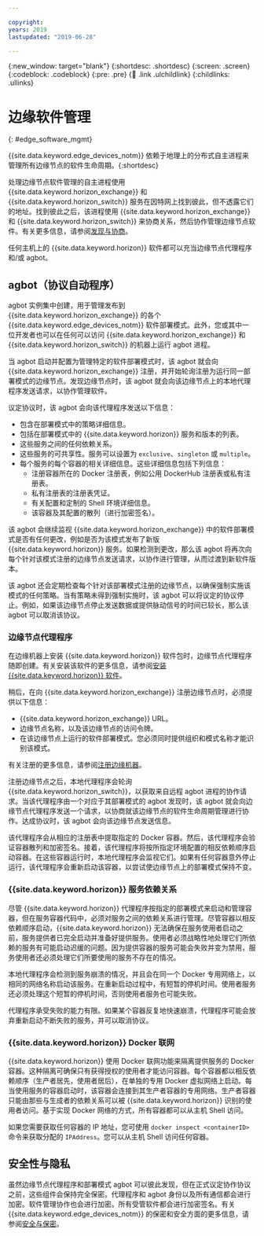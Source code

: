 ```yaml
---

copyright:
years: 2019
lastupdated: "2019-06-28"

---
```


{:new_window: target="blank"}
{:shortdesc: .shortdesc}
{:screen: .screen}
{:codeblock: .codeblock}
{:pre: .pre}
{:child: .link .ulchildlink}
{:childlinks: .ullinks}

# 边缘软件管理
{: #edge_software_mgmt}

{{site.data.keyword.edge_devices_notm}} 依赖于地理上的分布式自主进程来管理所有边缘节点的软件生命周期。{:shortdesc}

处理边缘节点软件管理的自主进程使用 {{site.data.keyword.horizon_exchange}} 和 {{site.data.keyword.horizon_switch}} 服务在因特网上找到彼此，但不透露它们的地址。找到彼此之后，该进程使用 {{site.data.keyword.horizon_exchange}} 和 {{site.data.keyword.horizon_switch}} 来协商关系，然后协作管理边缘节点软件。有关更多信息，请参阅[发现与协商](discovery_negotiation.md)。

任何主机上的 {{site.data.keyword.horizon}} 软件都可以充当边缘节点代理程序和/或 agbot。

## agbot（协议自动程序）

agbot 实例集中创建，用于管理发布到 {{site.data.keyword.horizon_exchange}} 的各个 {{site.data.keyword.edge_devices_notm}} 软件部署模式。此外，您或其中一位开发者也可以在任何可以访问 {{site.data.keyword.horizon_exchange}} 和 {{site.data.keyword.horizon_switch}} 的机器上运行 agbot 进程。

当 agbot 启动并配置为管理特定的软件部署模式时，该 agbot 就会向 {{site.data.keyword.horizon_exchange}} 注册，并开始轮询注册为运行同一部署模式的边缘节点。发现边缘节点时，该 agbot 就会向该边缘节点上的本地代理程序发送请求，以协作管理软件。

议定协议时，该 agbot 会向该代理程序发送以下信息：

* 包含在部署模式中的策略详细信息。
* 包括在部署模式中的 {{site.data.keyword.horizon}} 服务和版本的列表。
* 这些服务之间的任何依赖关系。
* 这些服务的可共享性。服务可以设置为 `exclusive`、`singleton` 或 `multiple`。
* 每个服务的每个容器的相关详细信息。这些详细信息包括下列信息： 
  * 注册容器所在的 Docker 注册表，例如公用 DockerHub 注册表或私有注册表。
  * 私有注册表的注册表凭证。
  * 有关配置和定制的 Shell 环境详细信息。
  * 该容器及其配置的散列（进行加密签名）。

该 agbot 会继续监视 {{site.data.keyword.horizon_exchange}} 中的软件部署模式是否有任何更改，例如是否为该模式发布了新版 {{site.data.keyword.horizon}} 服务。如果检测到更改，那么该 agbot 将再次向每个针对该模式注册的边缘节点发送请求，以协作进行管理，从而过渡到新软件版本。

该 agbot 还会定期检查每个针对该部署模式注册的边缘节点，以确保强制实施该模式的任何策略。当有策略未得到强制实施时，该 agbot 可以将议定的协议停止。例如，如果该边缘节点停止发送数据或提供脉动信号的时间已较长，那么该 agbot 可以取消该协议。  

### 边缘节点代理程序

在边缘机器上安装 {{site.data.keyword.horizon}} 软件包时，边缘节点代理程序随即创建。有关安装该软件的更多信息，请参阅[安装 {{site.data.keyword.horizon}} 软件](../installing/adding_devices.md)。

稍后，在向 {{site.data.keyword.horizon_exchange}} 注册边缘节点时，必须提供以下信息：

* {{site.data.keyword.horizon_exchange}} URL。
* 边缘节点名称，以及该边缘节点的访问令牌。
* 在该边缘节点上运行的软件部署模式。您必须同时提供组织和模式名称才能识别该模式。

有关注册的更多信息，请参阅[注册边缘机器](../installing/registration.md)。

注册边缘节点之后，本地代理程序会轮询 {{site.data.keyword.horizon_switch}}，以获取来自远程 agbot 进程的协作请求。当该代理程序由一个对应于其部署模式的 agbot 发现时，该 agbot 就会向边缘节点代理程序发送一个请求，以协商就该边缘节点的软件生命周期管理进行协作。达成协议时，该 agbot 会向该边缘节点发送信息。

该代理程序会从相应的注册表中提取指定的 Docker 容器。然后，该代理程序会验证容器散列和加密签名。接着，该代理程序将按所指定环境配置的相反依赖顺序启动容器。在这些容器运行时，本地代理程序会监视它们。如果有任何容器意外停止运行，该代理程序会重新启动该容器，以尝试使边缘节点上的部署模式保持不变。

### {{site.data.keyword.horizon}} 服务依赖关系

尽管 {{site.data.keyword.horizon}} 代理程序按指定的部署模式来启动和管理容器，但在服务容器代码中，必须对服务之间的依赖关系进行管理。尽管容器以相反依赖顺序启动，{{site.data.keyword.horizon}} 无法确保在服务使用者启动之前，服务提供者已完全启动并准备好提供服务。使用者必须战略性地处理它们所依赖的服务有可能启动迟缓的问题。因为提供容器的服务可能会失败并变为禁用，服务使用者还必须处理它们所要使用的服务不存在的情况。 

本地代理程序会检测到服务崩溃的情况，并且会在同一个 Docker 专用网络上，以相同的网络名称启动该服务。在重新启动过程中，有短暂的停机时间。使用者服务还必须处理这个短暂的停机时间，否则使用者服务也可能失败。

代理程序承受失败的能力有限。如果某个容器反复地快速崩溃，代理程序可能会放弃重新启动不断失败的服务，并可以取消协议。

### {{site.data.keyword.horizon}} Docker 联网

{{site.data.keyword.horizon}} 使用 Docker 联网功能来隔离提供服务的 Docker 容器。这种隔离可确保只有获得授权的使用者才能访问容器。每个容器都以相反依赖顺序（生产者居先，使用者居后），在单独的专用
Docker 虚拟网络上启动。每当使用服务的容器启动时，该容器会连接到其生产者容器的专用网络。生产者容器只能由那些与生成者的依赖关系可以被 {{site.data.keyword.horizon}}
识别的使用者访问。基于实现 Docker 网络的方式，所有容器都可以从主机 Shell 访问。 

如果您需要获取任何容器的 IP 地址，您可使用 `docker inspect <containerID>` 命令来获取分配的 `IPAddress`。您可以从主机 Shell 访问任何容器。

## 安全性与隐私

虽然边缘节点代理程序和部署模式 agbot 可以彼此发现，但在正式议定协作协议之前，这些组件会保持完全保密。代理程序和
agbot 身份以及所有通信都会进行加密。软件管理协作也会进行加密。所有受管软件都会进行加密签名。有关 {{site.data.keyword.edge_devices_notm}}
的保密和安全方面的更多信息，请参阅[安全与保密](../user_management/security_privacy.md)。
